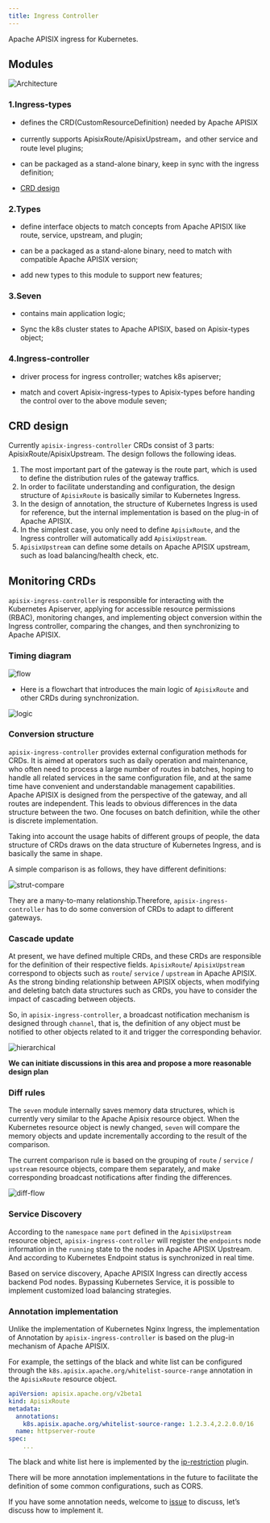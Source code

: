 ```yaml
---
title: Ingress Controller
---
```


<!--
#
# Licensed to the Apache Software Foundation (ASF) under one or more
# contributor license agreements.  See the NOTICE file distributed with
# this work for additional information regarding copyright ownership.
# The ASF licenses this file to You under the Apache License, Version 2.0
# (the "License"); you may not use this file except in compliance with
# the License.  You may obtain a copy of the License at
#
#     http://www.apache.org/licenses/LICENSE-2.0
#
# Unless required by applicable law or agreed to in writing, software
# distributed under the License is distributed on an "AS IS" BASIS,
# WITHOUT WARRANTIES OR CONDITIONS OF ANY KIND, either express or implied.
# See the License for the specific language governing permissions and
# limitations under the License.
#
-->

Apache APISIX ingress for Kubernetes.

## Modules

![Architecture](../../assets/images/modules.png)

### 1.Ingress-types

- defines the CRD(CustomResourceDefinition) needed by Apache APISIX

- currently supports ApisixRoute/ApisixUpstream，and other service and route level plugins;

- can be packaged as a stand-alone binary, keep in sync with the ingress definition;

- [CRD design](https://github.com/apache/apisix-ingress-controller/issues/3)

### 2.Types

- define interface objects to match concepts from Apache APISIX like route, service, upstream, and plugin;

- can be a packaged as a stand-alone binary, need to match with compatible Apache APISIX version;

- add new types to this module to support new features;

### 3.Seven

- contains main application logic;

- Sync the k8s cluster states to Apache APISIX, based on Apisix-types object;

### 4.Ingress-controller

- driver process for ingress controller; watches k8s apiserver;

- match and covert Apisix-ingress-types to Apisix-types before handing the control over to the above module seven;

## CRD design

Currently `apisix-ingress-controller` CRDs consist of 3 parts: ApisixRoute/ApisixUpstream. The design follows the following ideas.

1. The most important part of the gateway is the route part, which is used to define the distribution rules of the gateway traffics.
2. In order to facilitate understanding and configuration, the design structure of `ApisixRoute` is basically similar to Kubernetes Ingress.
3. In the design of annotation, the structure of Kubernetes Ingress is used for reference, but the internal implementation is based on the plug-in of Apache APISIX.
5. In the simplest case, you only need to define `ApisixRoute`, and the Ingress controller will automatically add `ApisixUpstream`.
7. `ApisixUpstream` can define some details on Apache APISIX upstream, such as load balancing/health check, etc.

## Monitoring CRDs

`apisix-ingress-controller` is responsible for interacting with the Kubernetes Apiserver, applying for accessible resource permissions (RBAC), monitoring changes, and implementing object conversion within the Ingress controller, comparing the changes, and then synchronizing to Apache APISIX.

### Timing diagram

![flow](../../assets/images/flow.png)

* Here is a flowchart that introduces the main logic of `ApisixRoute` and other CRDs during synchronization.

![logic](../../assets/images/sync-logic-controller.png)

### Conversion structure

`apisix-ingress-controller` provides external configuration methods for CRDs. It is aimed at operators such as daily operation and maintenance, who often need to process a large number of routes in batches, hoping to handle all related services in the same configuration file, and at the same time have convenient and understandable management capabilities. Apache APISIX is designed from the perspective of the gateway, and all routes are independent. This leads to obvious differences in the data structure between the two. One focuses on batch definition, while the other is discrete implementation.

Taking into account the usage habits of different groups of people, the data structure of CRDs draws on the data structure of Kubernetes Ingress, and is basically the same in shape.

A simple comparison is as follows, they have different definitions:

![strut-compare](../../assets/images/struct-compare.png)

They are a many-to-many relationship.Therefore, `apisix-ingress-controller` has to do some conversion of CRDs to adapt to different gateways.

### Cascade update

At present, we have defined multiple CRDs, and these CRDs are responsible for the definition of their respective fields. `ApisixRoute`/ `ApisixUpstream` correspond to objects such as `route`/ `service` / `upstream` in Apache APISIX. As the strong binding relationship between APISIX objects, when modifying and deleting batch data structures such as CRDs, you have to consider the impact of cascading between objects.

So, in `apisix-ingress-controller`, a broadcast notification mechanism is designed through `channel`, that is, the definition of any object must be notified to other objects related to it and trigger the corresponding behavior.

![hierarchical](../../assets/images/cascade-update.png)

**We can initiate discussions in this area and propose a more reasonable design plan**

### Diff rules

The `seven` module internally saves memory data structures, which is currently very similar to the Apache Apisix resource object. When the Kubernetes resource object is newly changed, `seven` will compare the memory objects and update incrementally according to the result of the comparison.

The current comparison rule is based on the grouping of `route` / `service` / `upstream` resource objects, compare them separately, and make corresponding broadcast notifications after finding the differences.

![diff-flow](../../assets/images/diff-rules.png)

### Service Discovery

According to the `namespace` `name` `port` defined in the `ApisixUpstream` resource object, `apisix-ingress-controller` will register the `endpoints` node information in the `running` state to the nodes in Apache APISIX Upstream. And according to Kubernetes Endpoint status is synchronized in real time.

Based on service discovery, Apache APISIX Ingress can directly access backend Pod nodes. Bypassing Kubernetes Service, it is possible to implement customized load balancing strategies.

### Annotation implementation

Unlike the implementation of Kubernetes Nginx Ingress, the implementation of Annotation by `apisix-ingress-controller` is based on the plug-in mechanism of Apache APISIX.

For example, the settings of the black and white list can be configured through the `k8s.apisix.apache.org/whitelist-source-range` annotation in the `ApisixRoute` resource object.

```yaml
apiVersion: apisix.apache.org/v2beta1
kind: ApisixRoute
metadata:
  annotations:
    k8s.apisix.apache.org/whitelist-source-range: 1.2.3.4,2.2.0.0/16
  name: httpserver-route
spec:
    ...
```

The black and white list here is implemented by the [ip-restriction](https://github.com/apache/apisix/blob/master/docs/en/latest/plugins/ip-restriction.md) plugin.

There will be more annotation implementations in the future to facilitate the definition of some common configurations, such as CORS.

If you have some annotation needs, welcome to [issue](https://github.com/apache/apisix-ingress-controller/issues) to discuss, let’s discuss how to implement it.
